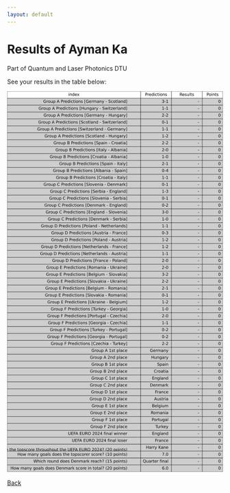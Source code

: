```yaml
---
layout: default
---
```


# Results of Ayman Ka 
    
Part of Quantum and Laser Photonics DTU
    
See your results in the table below:
    
![Ayman Ka](./user_plots/Ayman_Ka.svg?raw=true)

[Back](https://christianbanggribsvad.github.io/em_spillet.github.io/)